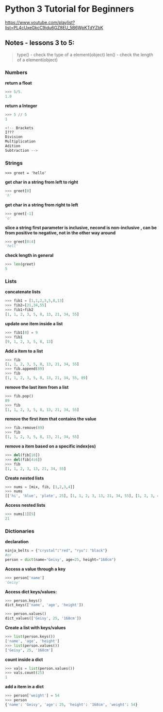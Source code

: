 # Python 3 Tutorial for Beginners
https://www.youtube.com/playlist?list=PL4cUxeGkcC9idu6GZ8EU_5B6WpKTdYZbK


## Notes - lessons 3 to 5:

> type() - check the type of a element(object)
> len() - check the length of a element(object)

### Numbers
**return a float**
```python
>>> 5/5.
1.0
```

**return a Integer**
```python
>>> 5 // 5
1

<!-- Brackets
I???
Division
Multiplication
Adition
Subtraction -->

```

### Strings
`>>> greet = 'hello'`

**get char in a string from left to right**
```python
>>> greet[0]
'h'
```

**get char in a string from right to left**
```python
>>> greet[-1]
'o'
```

**slice a string first parameter is inclusive, necond is non-inclusive , can be from positive to negative, not in the other way around**
```python
>>> greet[0:4]
'hell'
```

**check length in general**
```python
>>> len(greet)
5
```

### Lists

**concatenate lists**
```python
>>> fib1 = [1,1,2,3,5,8,13]
>>> fib2=[21,34,55]
>>> fib1+fib2
[1, 1, 2, 3, 5, 8, 13, 21, 34, 55]
```

**update one item inside a list**
```python
>>> fib1[0] = 9
>>> fib1
[9, 1, 2, 3, 5, 8, 13]
```

**Add a item to a list**
```python
>>> fib
[1, 1, 2, 3, 5, 8, 13, 21, 34, 55]
>>> fib.append(89)
>>> fib
[1, 1, 2, 3, 5, 8, 13, 21, 34, 55, 89]
```

**remove the last item from a list**
```python
>>> fib.pop()
89
>>> fib
[1, 1, 2, 3, 5, 8, 13, 21, 34, 55]
```

**remove the first item that contains the value**
```python
>>> fib.remove(89)
>>> fib
[1, 1, 2, 3, 5, 8, 13, 21, 34, 55]
```

**remove a item based on a specific index(es)**
```python
>>> del(fib[10])
>>> del(fib[4:6])
>>> fib
[1, 1, 2, 3, 13, 21, 34, 55]
```

**Create nested lists**
```python
>>> nums = [mix, fib, [1,2,3,4]]
>>> nums
[['hi', 'blue', 'plate', 25], [1, 1, 2, 3, 13, 21, 34, 55], [1, 2, 3, 4]]
```

**Access nested lists**
```python
>>> nums[1][5]
21
```

### Dictionaries

**declaration**
```python
ninja_belts = {"crystal":"red", "ryu": "black"}
#or
person = dict(name='Geisy', age=25, height="168cm")
```

**Access a value through a key**
```python
>>> person['name']
'Geisy'
```

**Access dict keys/values:**
```python
>>> person.keys()
dict_keys(['name', 'age', 'height'])

>>> person.values()
dict_values(['Geisy', 25, '168cm'])
```

**Create a list with keys/values**
```python
>>> list(person.keys())
['name', 'age', 'height']
>>> list(person.values())
['Geisy', 25, '168cm']
```

**count inside a dict**
```python
>>> vals = list(person.values())
>>> vals.count(25)
1
```

**add a item in a dict**
```python
>>> person['weight'] = 54
>>> person
{'name': 'Geisy', 'age': 25, 'height': '168cm', 'weight': 54}
```
